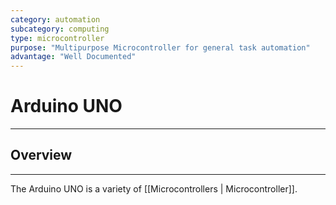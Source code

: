 ```yaml
---
category: automation
subcategory: computing
type: microcontroller
purpose: "Multipurpose Microcontroller for general task automation"
advantage: "Well Documented"
---
```


# Arduino UNO
---
## Overview 
---
The Arduino UNO is a variety of [[Microcontrollers | Microcontroller]].